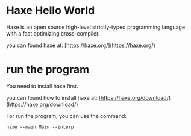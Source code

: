 # Haxe Hello World

Haxe is an open source high-level strictly-typed programming language with a fast optimizing cross-compiler.

you can found haxe at: [https://haxe.org/](https://haxe.org/)

# run the program

You need to install haxe first.

you can found how to install haxe at: [https://haxe.org/download/](https://haxe.org/download/)

For run the program, you can use the command:

```
haxe --main Main --interp
```
